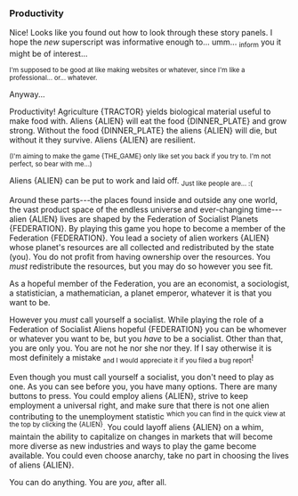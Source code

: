 ### Productivity

Nice! Looks like you found out how to look through these story panels. I hope the _new_ superscript was informative enough to... umm... <sub>inform</sub> you it might be of interest...

<sup>I'm supposed to be good at like making websites or whatever, since I'm like a professional... or... whatever.</sup>

Anyway...

Productivity! Agriculture {TRACTOR} yields biological material useful to make food with. Aliens {ALIEN} will eat the food {DINNER_PLATE} and grow strong. Without the food {DINNER_PLATE} the aliens {ALIEN} will die, but without it they survive. Aliens {ALIEN} are resilient.

<sup>(I'm aiming to make the game {THE_GAME} only like set you back if you try to. I'm not perfect, so bear with me...)</sup>

Aliens {ALIEN} can be put to work and laid off. <sub>Just like people are... :(</sub>

Around these parts---the places found inside and outside any one world, the vast product space of the endless universe and ever-changing time---alien {ALIEN} lives are shaped by the Federation of Socialist Planets {FEDERATION}. By playing this game you hope to become a member of the Federation {FEDERATION}. You lead a society of alien workers {ALIEN} whose planet's resources are all collected and redistributed by the state (you). You do not profit from having ownership over the resources. You _must_ redistribute the resources, but you may do so however you see fit.

As a hopeful member of the Federation, you are an economist, a sociologist, a statistician, a mathematician, a planet emperor, whatever it is that you want to be.

However you _must_ call yourself a socialist. While playing the role of a Federation of Socialist Aliens hopeful {FEDERATION} you can be whomever or whatever you want to be, but you _have_ to be a socialist. Other than that, you are only you. You are not he nor she nor they. If I say otherwise it is most definitely a mistake <sub>and I would appreciate it if you filed a bug report</sub>!

Even though you must call yourself a socialist, you don't need to play as one. As you can see before you, you have many options. There are many buttons to press. You could employ aliens {ALIEN}, strive to keep employment a universal right, and make sure that there is not one alien contributing to the unemployment statistic <sup>which you can find in the quick view at the top by clicking the {ALIEN}</sup>. You could layoff aliens {ALIEN} on a whim, maintain the ability to capitalize on changes in markets that will become more diverse as new industries and ways to play the game become available. You could even choose anarchy, take no part in choosing the lives of aliens {ALIEN}.

You can do anything. You are _you_, after all.
